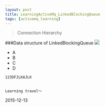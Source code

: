 ```yaml
---
layout: post
title: LearningActiveMq_LinkedBlockingQueue
tags: [activemq_learning]
---
```


>Connection Hierarchy 


 
###Data structure of LinkedBlockingQueue
   ![](http://xule1991.github.io/images/Connection_hierarchy.png)
   
 - A 
 - B
 - C
 - D
 
 ```
123DFJLKAJLK 
```

```
```



    
    Learning travel～

2015-12-13


